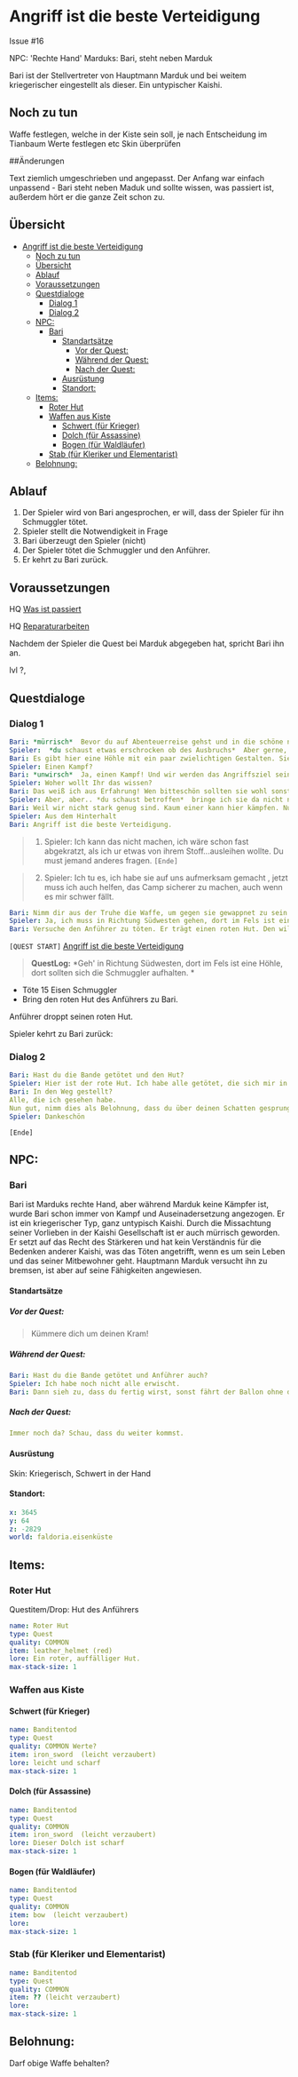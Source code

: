# Angriff ist die beste Verteidigung

Issue #16

NPC: 'Rechte Hand' Marduks: Bari, steht neben Marduk

Bari ist der Stellvertreter von Hauptmann Marduk und bei weitem kriegerischer eingestellt als dieser. Ein untypischer Kaishi.

## Noch zu tun

Waffe festlegen, welche in der Kiste sein soll, je nach Entscheidung im Tianbaum
Werte festlegen etc
Skin überprüfen


##Änderungen

Text ziemlich umgeschrieben und angepasst. 
Der Anfang war einfach unpassend - Bari steht neben Maduk und sollte wissen, was passiert ist, außerdem hört er die ganze Zeit schon zu. 


## Übersicht

- [Angriff ist die beste Verteidigung](#angriff-ist-die-beste-verteidigung)
  - [Noch zu tun](#noch-zu-tun)
  - [Übersicht](#%C3%BCbersicht)
  - [Ablauf](#ablauf)
  - [Voraussetzungen](#voraussetzungen)
  - [Questdialoge](#questdialoge)
    - [Dialog 1](#dialog-1)
    - [Dialog 2](#dialog-2)
  - [NPC:](#npc)
    - [Bari](#bari)
      - [Standartsätze](#standarts%C3%A4tze)
        - [Vor der Quest:](#vor-der-quest)
        - [Während der Quest:](#w%C3%A4hrend-der-quest)
        - [Nach der Quest:](#nach-der-quest)
      - [Ausrüstung](#ausr%C3%BCstung)
      - [Standort:](#standort)
  - [Items:](#items)
    - [Roter Hut](#roter-hut)
    - [Waffen aus Kiste](#waffen-aus-kiste)
      - [Schwert (für Krieger)](#schwert-f%C3%BCr-krieger)
      - [Dolch (für Assassine)](#dolch-f%C3%BCr-assassine)
      - [Bogen (für Waldläufer)](#bogen-f%C3%BCr-waldl%C3%A4ufer)
    - [Stab (für Kleriker und Elementarist)](#stab-f%C3%BCr-kleriker-und-elementarist)
  - [Belohnung:](#belohnung)

## Ablauf

1. Der Spieler wird von Bari angesprochen, er will, dass der Spieler für ihn Schmuggler tötet.
2. Spieler stellt die Notwendigkeit in Frage
3. Bari überzeugt den Spieler (nicht)
4. Der Spieler tötet die Schmuggler und den Anführer.
5. Er kehrt zu Bari zurück.

## Voraussetzungen

HQ [Was ist passiert](#was-ist-passiert)

HQ [Reparaturarbeiten](#reparaturarbeiten)

Nachdem der Spieler die Quest bei Marduk abgegeben hat, spricht Bari ihn an.

lvl ?,



## Questdialoge

### Dialog 1

```yml
Bari: *mürrisch*  Bevor du auf Abenteuerreise gehst und in die schöne neue Welt aufbrichst, gäbe es eigentlich noch mehr Aufgaben, die du erledigen könntest. Es würde uns, die wir vorerst im Lager zurückbleiben müssen, das Leben etwas erleichtern. *Bari schielt etwas zu Marduk hinüber*
Spieler:  *du schaust etwas erschrocken ob des Ausbruchs*  Aber gerne, was soll ich tun?
Bari: Es gibt hier eine Höhle mit ein paar zwielichtigen Gestalten. Sie scheinen sich auf einen Kampf vorzubereiten.
Spieler: Einen Kampf?
Bari: *unwirsch*  Ja, einen Kampf! Und wir werden das Angriffsziel sein!
Spieler: Woher wollt Ihr das wissen?
Bari: Das weiß ich aus Erfahrung! Wen bitteschön sollten sie wohl sonst als Ziel haben?Die Schimmerwölfe und Bergeisenkatzen? Es ist sonst niemand da, den sie angreifen könnten, außer wir! Außerdem habe ich gehört, dass ein gewisser junger Mann sie auf uns aufmerksam gemacht hat, als er sie bestohlen hat. 
Spieler: Aber, aber.. *du schaust betroffen*  bringe ich sie da nicht noch mehr gegen usn auf? Wieso bereiten wir uns nicht darauf vor und verteidigen uns, wenn sie wirklich kommen? Dann müssen wir sie vielleicht nicht töten.
Bari: Weil wir nicht stark genug sind. Kaum einer kann hier kämpfen. Nur durch den Überraschungeffekt können wir die Schmuggler kriegen. Du musst dich anschleichen und einen nach dem anderen erledigen. 
Spieler: Aus dem Hinterhalt
Bari: Angriff ist die beste Verteidigung.
```

                           
> 1.   Spieler: Ich kann das nicht machen, ich wäre schon fast abgekratzt, als ich ur etwas von ihrem Stoff...ausleihen wollte. Du must jemand anderes fragen.  `[Ende]`


> 2.  Spieler: Ich tu es, ich habe sie auf uns aufmerksam gemacht , jetzt muss ich auch helfen, das Camp sicherer zu machen, auch wenn es mir schwer fällt. 

```yml
Bari: Nimm dir aus der Truhe die Waffe, um gegen sie gewappnet zu sein. Wo sie sic aufhalten, weißt du ja. 
Spieler: Ja, ich muss in Richtung Südwesten gehen, dort im Fels ist eine Höhle, dort halten sich die Schmuggler auf. 
Bari: Versuche den Anführer zu töten. Er trägt einen roten Hut. Den will ich sehen.
``` 
                                         
`[QUEST START]` [Angriff ist die beste Verteidigung](#angriff-ist-die-beste-verteidigung)  

> **QuestLog:** *Geh' in Richtung Südwesten, dort im Fels ist eine Höhle, dort sollten sich die Schmuggler aufhalten. *
- Töte 15 Eisen Schmuggler
- Bring den roten Hut des Anführers zu Bari.

Anführer droppt seinen roten Hut.

Spieler kehrt zu Bari zurück:

### Dialog 2

```yml
Bari: Hast du die Bande getötet und den Hut?
Spieler: Hier ist der rote Hut. Ich habe alle getötet, die sich mir in den Weg gestellt haben.
Bari: In den Weg gestellt?
Alle, die ich gesehen habe.
Nun gut, nimm dies als Belohnung, dass du über deinen Schatten gesprungen bist. Die Leute werden dir dankbar sein, dass sie wieder friedlich schlafen können und sich keine Gedanken mehr machen müssen.
Spieler: Dankeschön
```

`[Ende]` 


## NPC: 

### Bari

Bari ist Marduks rechte Hand, aber während Marduk keine Kämpfer ist, wurde Bari schon immer von Kampf und Auseinadersetzung angezogen. Er ist ein kriegerischer Typ, ganz untypisch Kaishi. Durch die Missachtung seiner Vorlieben in der Kaishi Gesellschaft ist er auch mürrisch geworden. Er setzt auf das Recht des Stärkeren und hat kein Verständnis für die Bedenken anderer Kaishi, was das Töten angetrifft, wenn es um sein Leben und das seiner Mitbewohner geht. Hauptmann Marduk versucht ihn zu bremsen, ist aber auf seine Fähigkeiten angewiesen.  

#### Standartsätze

##### Vor der Quest:

> Kümmere dich um deinen Kram!

##### Während der Quest:

```yml
Bari: Hast du die Bande getötet und Anführer auch?
Spieler: Ich habe noch nicht alle erwischt.
Bari: Dann sieh zu, dass du fertig wirst, sonst fährt der Ballon ohne dich.
```
##### Nach der Quest:

```yml
Immer noch da? Schau, dass du weiter kommst. 
```

#### Ausrüstung

Skin: Kriegerisch,
Schwert in der Hand

#### Standort:

```yml
x: 3645
y: 64
z: -2829
world: faldoria.eisenküste
```

## Items:

### Roter Hut 

Questitem/Drop: Hut des Anführers

```yml
name: Roter Hut
type: Quest
quality: COMMON
item: leather_helmet (red)
lore: Ein roter, auffälliger Hut.
max-stack-size: 1
```

### Waffen aus Kiste

####  Schwert (für Krieger)

```yml
name: Banditentod
type: Quest
quality: COMMON Werte?
item: iron_sword  (leicht verzaubert)
lore: leicht und scharf 
max-stack-size: 1
```

####  Dolch (für Assassine)

```yml
name: Banditentod
type: Quest
quality: COMMON
item: iron_sword  (leicht verzaubert)
lore: Dieser Dolch ist scharf
max-stack-size: 1
```

####  Bogen (für Waldläufer)

```yml
name: Banditentod
type: Quest
quality: COMMON
item: bow  (leicht verzaubert)
lore: 
max-stack-size: 1
```

###  Stab (für Kleriker und Elementarist)

```yml
name: Banditentod
type: Quest
quality: COMMON
item: ?? (leicht verzaubert)
lore: 
max-stack-size: 1

```


## Belohnung:

Darf obige Waffe behalten?





